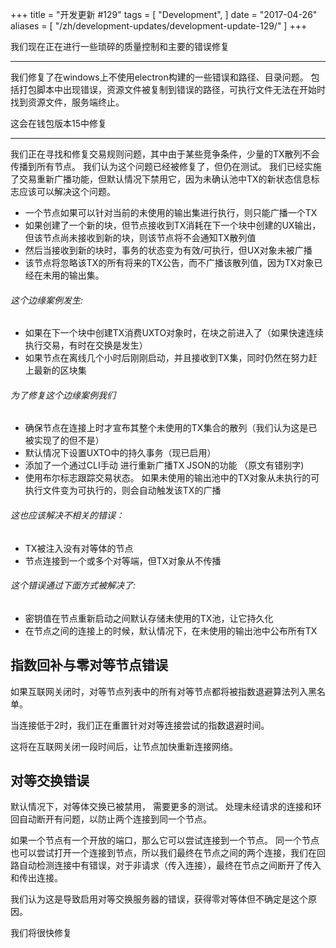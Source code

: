 +++
title = "开发更新 #129"
tags = [
    "Development",
]
date = "2017-04-26"
aliases = [
	"/zh/development-updates/development-update-129/"
]
+++

我们现在正在进行一些琐碎的质量控制和主要的错误修复

---

我们修复了在windows上不使用electron构建的一些错误和路径、目录问题。 包括打包脚本中出现错误，资源文件被复制到错误的路径，可执行文件无法在开始时找到资源文件，服务端终止。

这会在钱包版本15中修复

---

我们正在寻找和修复交易规则问题，其中由于某些竞争条件，少量的TX散列不会传播到所有节点。 我们认为这个问题已经被修复了，但仍在测试。 我们已经实施了交易重新广播功能，但默认情况下禁用它，因为未确认池中TX的新状态信息标志应该可以解决这个问题。

- 一个节点如果可以针对当前的未使用的输出集进行执行，则只能广播一个TX
- 如果创建了一个新的块，但节点接收到TX消耗在下一个块中创建的UX输出，但该节点尚未接收到新的块，则该节点将不会通知TX散列值
- 然后当接收到新的块时，事务的状态变为有效/可执行，但UX对象未被广播
- 该节点将忽略该TX的所有将来的TX公告，而不广播该散列值，因为TX对象已经在未用的输出集。

###### 这个边缘案例发生:

- 如果在下一个块中创建TX消费UXTO对象时，在块之前进入了（如果快速连续执行交易，有时在交换是发生）
- 如果节点在离线几个小时后刚刚启动，并且接收到TX集，同时仍然在努力赶上最新的区块集


###### 为了修复这个边缘案例我们

- 确保节点在连接上时才宣布其整个未使用的TX集合的散列（我们认为这是已被实现了的但不是）
- 默认情况下设置UXTO中的持久事务（现已启用）
- 添加了一个通过CLI手动 进行重新广播TX JSON的功能  （原文有错别字)
- 使用布尔标志跟踪交易状态。 如果未使用的输出池中的TX对象从未执行的可执行文件变为可执行的，则会自动触发该TX的广播

###### 这也应该解决不相关的错误：

- TX被注入没有对等体的节点
- 节点连接到一个或多个对等端，但TX对象从不传播

###### 这个错误通过下面方式被解决了:

- 密钥值在节点重新启动之间默认存储未使用的TX池，让它持久化
- 在节点之间的连接上的时候，默认情况下，在未使用的输出池中公布所有TX

## 指数回补与零对等节点错误

如果互联网关闭时，对等节点列表中的所有对等节点都将被指数退避算法列入黑名单。

当连接低于2时，我们正在重置针对对等连接尝试的指数退避时间。

这将在互联网关闭一段时间后，让节点加快重新连接网络。

## 对等交换错误

默认情况下，对等体交换已被禁用， 需要更多的测试。 处理未经请求的连接和环回自动断开有问题，以防止两个连接到同一个节点。

如果一个节点有一个开放的端口，那么它可以尝试连接到一个节点。 同一个节点也可以尝试打开一个连接到节点，所以我们最终在节点之间的两个连接，我们在回路自动检测连接中有错误，对于非请求（传入连接），最终在节点之间断开了传入和传出连接。

我们认为这是导致启用对等交换服务器的错误，获得零对等体但不确定是这个原因。

我们将很快修复
